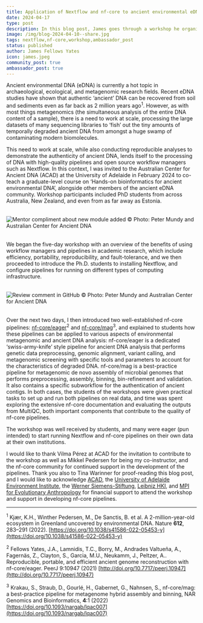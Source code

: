 ```yaml
---
title: Application of Nextflow and nf-core to ancient environmental eDNA
date: 2024-04-17
type: post
description: In this blog post, James goes through a workshop he organized to demonstrate the efficiency and reproducibility Nextflow and nf-core can bring to analyze ancient environmental DNA.
image: /img/blog-2024-04-10--share.jpg
tags: nextflow,nf-core,workshop,ambassador_post
status: published
author: James Fellows Yates
icon: james.jpeg
community_post: true
ambassador_post: true
---
```


Ancient environmental DNA (eDNA) is currently a hot topic in archaeological, ecological, and metagenomic research fields. Recent eDNA studies have shown that authentic ‘ancient’ DNA can be recovered from soil and sediments even as far back as 2 million years ago<sup>1</sup>. However, as with most things metagenomics (the simultaneous analysis of the entire DNA content of a sample), there is a need to work at scale, processing the large datasets of many sequencing libraries to ‘fish’ out the tiny amounts of temporally degraded ancient DNA from amongst a huge swamp of contaminating modern biomolecules.

<!-- end-archive-description -->

This need to work at scale, while also conducting reproducible analyses to demonstrate the authenticity of ancient DNA, lends itself to the processing of DNA with high-quality pipelines and open source workflow managers such as Nextflow. In this context, I was invited to the Australian Center for Ancient DNA (ACAD) at the University of Adelaide in February 2024 to co-teach a graduate-level course on ‘Hands-on bioinformatics for ancient environmental DNA’, alongside other members of the ancient eDNA community. Workshop participants included PhD students from across Australia, New Zealand, and even from as far away as Estonia.

<div style="margin-top: 2rem; margin-bottom: 2rem;">
    <img src="/img/blog-2024-04-17-img1a.jpg" alt="Mentor compliment about new module added" />
    © Photo: Peter Mundy and Australian Center for Ancient DNA
</div>

We began the five-day workshop with an overview of the benefits of using workflow managers and pipelines in academic research, which include efficiency, portability, reproducibility, and fault-tolerance, and we then proceeded to introduce the Ph.D. students to installing Nextflow, and configure pipelines for running on different types of computing infrastructure.

<div style="margin-top: 2rem; margin-bottom: 2rem;">
    <img src="/img/blog-2024-04-17-img1b.jpg" alt="Review comment in GitHub" />
    © Photo: Peter Mundy and Australian Center for Ancient DNA
</div>

Over the next two days, I then introduced two well-established nf-core pipelines: [nf-core/eager](https://nf-co.re/eager)<sup>2</sup> and [nf-core/mag](https://nf-co.re/mag)<sup>3</sup>, and explained to students how these pipelines can be applied to various aspects of environmental metagenomic and ancient DNA analysis:
nf-core/eager is a dedicated ‘swiss-army-knife’ style pipeline for ancient DNA analysis that performs genetic data preprocessing, genomic alignment, variant calling, and metagenomic screening with specific tools and parameters to account for the characteristics of degraded DNA.
nf-core/mag is a best-practice pipeline for metagenomic de novo assembly of microbial genomes that performs preprocessing, assembly, binning, bin-refinement and validation. It also contains a specific subworkflow for the authentication of ancient contigs.
In both cases, the students of the workshops were given practical tasks to set up and run both pipelines on real data, and time was spent exploring the extensive nf-core documentation and evaluating the outputs from MultiQC, both important components that contribute to the quality of nf-core pipelines.

The workshop was well received by students, and many were eager (pun intended) to start running Nextflow and nf-core pipelines on their own data at their own institutions.

I would like to thank Vilma Pérez at ACAD for the invitation to contribute to the workshop as well as Mikkel Pedersen for being my co-instructor, and the nf-core community for continued support in the development of the pipelines. Thank you also to Tina Warinner for proof-reading this blog post, and I would like to acknowledge [ACAD](https://www.adelaide.edu.au/acad/), the [University of Adelaide Environment Institute](https://www.adelaide.edu.au/environment/), the [Werner Siemens-Stiftung](https://www.wernersiemens-stiftung.ch/), [Leibniz HKI](https://www.leibniz-hki.de/), and [MPI for Evolutionary Anthropology](https://www.eva.mpg.de) for financial support to attend the workshop and support in developing nf-core pipelines.

---
<sup>1</sup> Kjær, K.H., Winther Pedersen, M., De Sanctis, B. et al. A 2-million-year-old ecosystem in Greenland uncovered by environmental DNA. Nature **612**, 283–291 (2022). [https://doi.org/10.1038/s41586-022-05453-y](https://doi.org/10.1038/s41586-022-05453-y)

<sup>2</sup> Fellows Yates, J.A., Lamnidis, T.C., Borry, M., Andrades Valtueña, A., Fagernäs, Z., Clayton, S., Garcia, M.U., Neukamm, J., Peltzer, A.. Reproducible, portable, and efficient ancient genome reconstruction with nf-core/eager. PeerJ 9:10947 (2021) [http://doi.org/10.7717/peerj.10947](http://doi.org/10.7717/peerj.10947)

<sup>3</sup> Krakau, S., Straub, D., Gourlé, H., Gabernet, G., Nahnsen, S., nf-core/mag: a best-practice pipeline for metagenome hybrid assembly and binning, NAR Genomics and Bioinformatics, **4**:1 (2022) [https://doi.org/10.1093/nargab/lqac007](https://doi.org/10.1093/nargab/lqac007)
